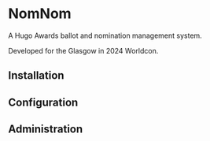 # NomNom

A Hugo Awards ballot and nomination management system.

Developed for the Glasgow in 2024 Worldcon.

## Installation 

## Configuration 

## Administration


